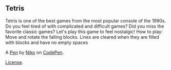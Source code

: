 Tetris
------
Tetris is one of the best games from the most popular console of the 1990s. Do you feel tired of with complicated and difficult games? Did you miss the favorite classic games? Let's play this game to feel nostalgic!
How to play: Move and rotate the falling blocks. Lines are cleared when they are filled with blocks and have no empty spaces

A [Pen](https://codepen.io/Nj2ko/pen/BaMzgNR) by [Niko](https://codepen.io/Nj2ko) on [CodePen](https://codepen.io).

[License](https://codepen.io/license/pen/BaMzgNR).